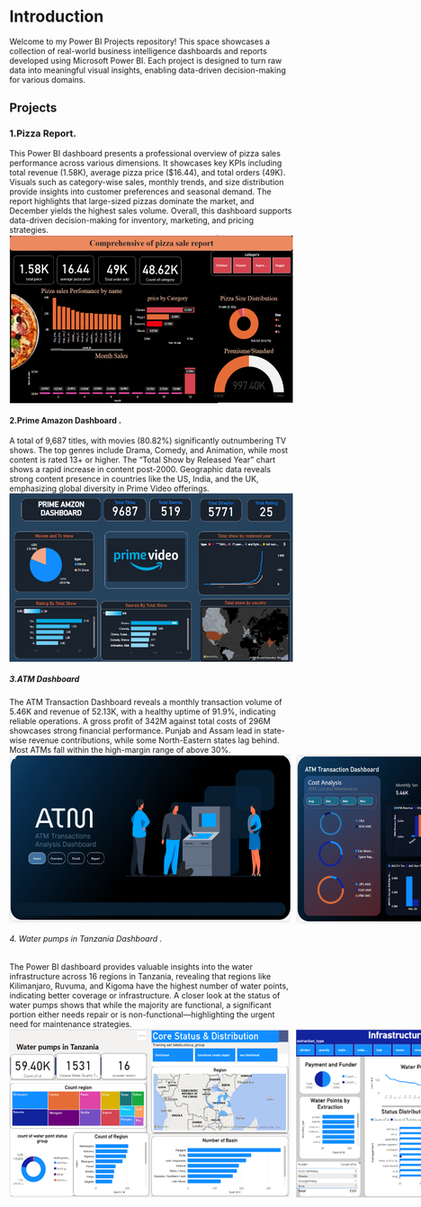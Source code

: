 <h1>Introduction</h1>
<p1>Welcome to my Power BI Projects repository! This space showcases a collection of real-world business intelligence dashboards and reports developed using Microsoft Power BI. Each project is designed to turn raw data into meaningful visual insights, enabling data-driven decision-making for various domains.</p1>
<h2>Projects</h2>
 <h3>1.Pizza Report.</h3>
 <p2>This Power BI dashboard presents a professional overview of pizza sales performance across various dimensions.
It showcases key KPIs including total revenue (1.58K), average pizza price ($16.44), and total orders (49K).
Visuals such as category-wise sales, monthly trends, and size distribution provide insights into customer preferences and seasonal demand.
The report highlights that large-sized pizzas dominate the market, and December yields the highest sales volume.
Overall, this dashboard supports data-driven decision-making for inventory, marketing, and pricing strategies.</p2>
<img src="Pizza Report.PNG"width="600", Height="300",style="margin-top: 100px;"/img>
<h4>2.Prime Amazon Dashboard .</h4>
<p3>A total of 9,687 titles, with movies (80.82%) significantly outnumbering TV shows.
The top genres include Drama, Comedy, and Animation, while most content is rated 13+ or higher.
The “Total Show by Released Year” chart shows a rapid increase in content post-2000.
Geographic data reveals strong content presence in countries like the US, India, and the UK, emphasizing global diversity in Prime Video offerings.</p3>
<img src="prime amzon.PNG"width="600", Height="300",style="margin-top: 100px;"/img>
<h5>3.ATM Dashboard</h5>
<p4>The ATM Transaction Dashboard reveals a monthly transaction volume of 5.46K and revenue of 52.13K, with a healthy uptime of 91.9%, indicating reliable operations. A gross profit of 342M against total costs of 296M showcases strong financial performance. Punjab and Assam lead in state-wise revenue contributions, while some North-Eastern states lag behind. Most ATMs fall within the high-margin range of above 30%. </p4>
<div style="display: flex; justify-content: space-between; gap: 10px;">
  <img src="Atm Dashboard 1.PNG" width="500" height="300" />
  <img src="Atm Dashboard overview.PNG" width="500" height="300" />
  <img src="Atm Dashboard Detail.PNG" width="500" height="300" />
</div>

<h6>4. Water pumps in Tanzania Dashboard .</h6>
<p5>The Power BI dashboard provides valuable insights into the water infrastructure across 16 regions in Tanzania, revealing that regions like Kilimanjaro, Ruvuma, and Kigoma have the highest number of water points, indicating better coverage or infrastructure. A closer look at the status of water pumps shows that while the majority are functional, a significant portion either needs repair or is non-functional—highlighting the urgent need for maintenance strategies.</p5>
<div style="display: flex; justify-content: space-between; gap: 10px;">
  <img src="water pipline 1.PNG" width="500" height="300" />
  <img src="water pipline 2 PNG.PNG" width="500" height="300" />
  <img src="water pipline 3 PNG.PNG" width="500" height="300" />
</div>


